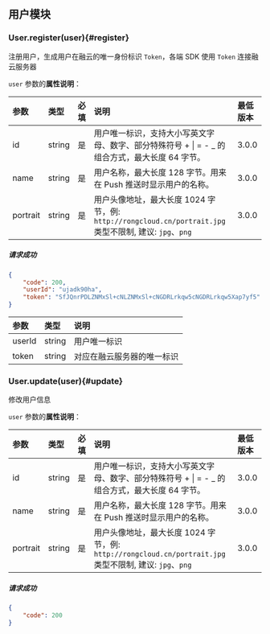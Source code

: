 ## 用户模块

### User.register(user){#register}

注册用户，生成用户在融云的唯一身份标识 `Token`，各端 SDK 使用 `Token` 连接融云服务器

`user` 参数的**属性说明**：

| 参数   	 |	类型		| 必填	| 说明 							|最低版本		|
| :----------|:--------	|:-----	|:------------------------------|:-------- |
|	id		 |	string	|	是 	| 用户唯一标识，支持大小写英文字母、数字、部分特殊符号 + &#124; = - _ 的组合方式，最大长度 64 字节。	|3.0.0|
|	name	 |	string	|	是 	| 用户名称，最大长度 128 字节。用来在 Push 推送时显示用户的名称。	|3.0.0|
|	portrait |	string	|	是 	| 用户头像地址，最大长度 1024 字节，例: `http://rongcloud.cn/portrait.jpg` 类型不限制, 建议: `jpg`、`png`|3.0.0|

##### 请求成功

```json
{
    "code": 200,
    "userId": "ujadk90ha",
    "token": "SfJQnrPDLZNMxSl+cNLZNMxSl+cNGDRLrkqw5cNGDRLrkqw5Xap7yf5"
}
```
| 参数   	 |	类型		| 说明
| :----------|:--------	|:-----
|	userId	 |	string	| 用户唯一标识
|	token	 |	string	| 对应在融云服务器的唯一标识

### User.update(user){#update}

修改用户信息

`user` 参数的**属性说明**：

| 参数   	 |	类型		| 必填	| 说明 							|最低版本		|
| :----------|:--------	|:-----	|:------------------------------|:-------- |
|	id		 |	string	|	是 	| 用户唯一标识，支持大小写英文字母、数字、部分特殊符号 + &#124; = - _ 的组合方式，最大长度 64 字节。	|3.0.0|
|	name	 |	string	|	是 	| 用户名称，最大长度 128 字节。用来在 Push 推送时显示用户的名称。	|3.0.0|
|	portrait |	string	|	是 	| 用户头像地址，最大长度 1024 字节，例: `http://rongcloud.cn/portrait.jpg` 类型不限制, 建议: `jpg`、`png`| 3.0.0|

##### 请求成功

```json
{
    "code": 200
}
```
